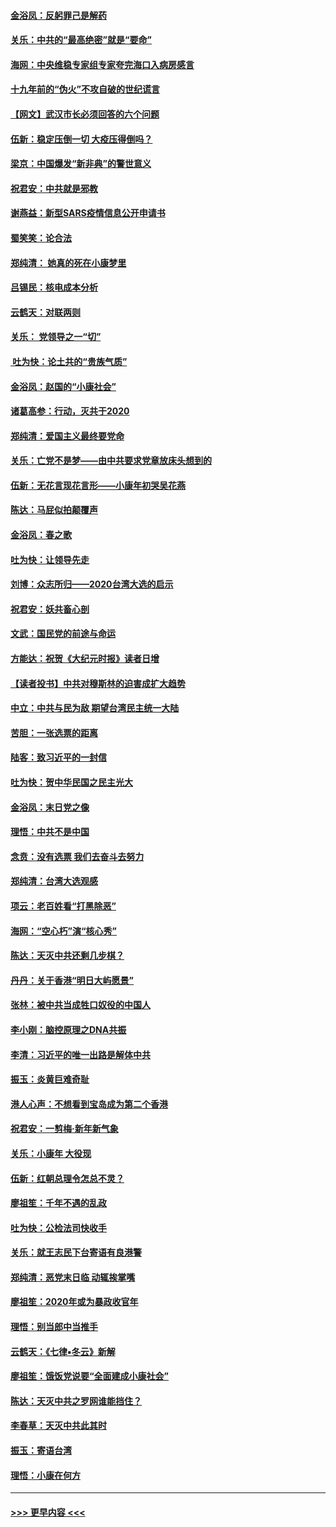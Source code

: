 #### [金浴凤：反躬罪己是解药](../pages/nsc993/n11820280.md?t=01260944) 
#### [关乐：中共的“最高绝密”就是“要命”](../pages/nsc993/n11816946.md?t=01260944) 
#### [海网：中央维稳专家组专家夸完海口入病房感言](../pages/nsc993/n11815138.md?t=01260944) 
#### [十九年前的“伪火”不攻自破的世纪谎言](../pages/nsc993/n11813238.md?t=01260944) 
#### [【网文】武汉市长必须回答的六个问题](../pages/nsc993/n11813848.md?t=01260944) 
#### [伍新：稳定压倒一切 大疫压得倒吗？](../pages/nsc993/n11812634.md?t=01260944) 
#### [梁京：中国爆发“新非典”的警世意义](../pages/nsc993/n11812554.md?t=01260944) 
#### [祝君安：中共就是邪教](../pages/nsc993/n11812431.md?t=01260944) 
#### [谢燕益：新型SARS疫情信息公开申请书](../pages/nsc993/n11808840.md?t=01260944) 
#### [蜀笑笑：论合法](../pages/nsc993/n11808064.md?t=01260944) 
#### [郑纯清： 她真的死在小康梦里](../pages/nsc993/n11806623.md?t=01260944) 
#### [吕锡民：核电成本分析](../pages/nsc993/n11806284.md?t=01260944) 
#### [云鹤天：对联两则](../pages/nsc993/n11805957.md?t=01260944) 
#### [关乐： 党领导之一“切”](../pages/nsc993/n11804505.md?t=01260944) 
#### [ 吐为快：论土共的“贵族气质”](../pages/nsc993/n11804490.md?t=01260944) 
#### [金浴凤：赵国的“小康社会”](../pages/nsc993/n11804452.md?t=01260944) 
#### [诸葛高参：行动，灭共于2020](../pages/nsc993/n11804120.md?t=01260944) 
#### [郑纯清：爱国主义最终要党命](../pages/nsc993/n11802197.md?t=01260944) 
#### [关乐：亡党不是梦——由中共要求党章放床头想到的](../pages/nsc993/n11802156.md?t=01260944) 
#### [伍新：无花言现花言形——小康年初哭吴花燕](../pages/nsc993/n11800044.md?t=01260944) 
#### [陈达：马屁似拍颠覆声](../pages/nsc993/n11800010.md?t=01260944) 
#### [金浴凤：春之歌](../pages/nsc993/n11797687.md?t=01260944) 
#### [吐为快：让领导先走](../pages/nsc993/n11797512.md?t=01260944) 
#### [刘博：众志所归——2020台湾大选的启示](../pages/nsc993/n11796878.md?t=01260944) 
#### [祝君安：妖共畜心剖](../pages/nsc993/n11794273.md?t=01260944) 
#### [文武：国民党的前途与命运](../pages/nsc993/n11794198.md?t=01260944) 
#### [方能达：祝贺《大纪元时报》读者日增](../pages/nsc993/n11793807.md?t=01260944) 
#### [【读者投书】中共对穆斯林的迫害成扩大趋势](../pages/nsc993/n11791371.md?t=01260944) 
#### [中立：中共与民为敌 期望台湾民主统一大陆](../pages/nsc993/n11790392.md?t=01260944) 
#### [苦胆：一张选票的距离](../pages/nsc993/n11788914.md?t=01260944) 
#### [陆客：致习近平的一封信](../pages/nsc993/n11788867.md?t=01260944) 
#### [吐为快：贺中华民国之民主光大](../pages/nsc993/n11788618.md?t=01260944) 
#### [金浴凤：末日党之像](../pages/nsc993/n11787475.md?t=01260944) 
#### [理悟：中共不是中国](../pages/nsc993/n11787463.md?t=01260944) 
#### [念贲：没有选票  我们去奋斗去努力](../pages/nsc993/n11787398.md?t=01260944) 
#### [郑纯清：台湾大选观感](../pages/nsc993/n11786210.md?t=01260944) 
#### [项云：老百姓看“打黑除恶”](../pages/nsc993/n11785398.md?t=01260944) 
#### [海网：“空心朽”演“核心秀”](../pages/nsc993/n11783874.md?t=01260944) 
#### [陈达：天灭中共还剩几步棋？](../pages/nsc993/n11783719.md?t=01260944) 
#### [丹丹：关于香港“明日大屿愿景”](../pages/nsc993/n11783273.md?t=01260944) 
#### [张林：被中共当成牲口奴役的中国人](../pages/nsc993/n11782397.md?t=01260944) 
#### [李小刚：脑控原理之DNA共振](../pages/nsc993/n11780962.md?t=01260944) 
#### [李清：习近平的唯一出路是解体中共](../pages/nsc993/n11780866.md?t=01260944) 
#### [振玉：炎黄巨难奇耻](../pages/nsc993/n11779632.md?t=01260944) 
#### [港人心声：不想看到宝岛成为第二个香港](../pages/nsc993/n11778817.md?t=01260944) 
#### [祝君安：一剪梅‧新年新气象](../pages/nsc993/n11776340.md?t=01260944) 
#### [关乐：小康年 大役现](../pages/nsc993/n11774213.md?t=01260944) 
#### [伍新：红朝总理令怎总不灵？](../pages/nsc993/n11770813.md?t=01260944) 
#### [廖祖笙：千年不遇的乱政](../pages/nsc993/n11770373.md?t=01260944) 
#### [吐为快：公检法司快收手](../pages/nsc993/n11770359.md?t=01260944) 
#### [关乐：就王志民下台寄语有良港警](../pages/nsc993/n11769903.md?t=01260944) 
#### [郑纯清：恶党末日临 动辄挨掌嘴](../pages/nsc993/n11769356.md?t=01260944) 
#### [廖祖笙：2020年或为暴政收官年](../pages/nsc993/n11768216.md?t=01260944) 
#### [理悟：别当郎中当推手](../pages/nsc993/n11768243.md?t=01260944) 
#### [云鹤天：《七律▪冬云》新解](../pages/nsc993/n11768204.md?t=01260944) 
#### [廖祖笙：饿饭党说要“全面建成小康社会”](../pages/nsc993/n11767482.md?t=01260944) 
#### [陈达：天灭中共之罗网谁能挡住？](../pages/nsc993/n11767465.md?t=01260944) 
#### [李春草：天灭中共此其时](../pages/nsc993/n11767452.md?t=01260944) 
#### [振玉：寄语台湾](../pages/nsc993/n11767432.md?t=01260944) 
#### [理悟：小康在何方](../pages/nsc993/n11767394.md?t=01260944) 

----
#### [ >>> 更早内容 <<< ](../indexes/nsc993-earlier.md)
